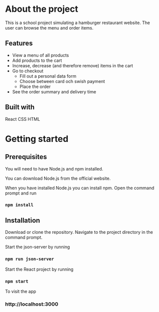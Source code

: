 # About the project

This is a school project simulating a hamburger restaurant website. The user can browse the menu and order items.

## Features

- View a menu of all products
- Add products to the cart
- Increase, decrease (and therefore remove) items in the cart
- Go to checkout
  - Fill out a personal data form
  - Choose between card och swish payment
  - Place the order
- See the order summary and delivery time

## Built with

React
CSS
HTML

# Getting started

## Prerequisites

You will need to have Node.js and npm installed.

You can download Node.js from the official website.

When you have installed Node.js you can install npm. Open the command prompt and run

### `npm install`

## Installation

Download or clone the repository. Navigate to the project directory in the command prompt.

Start the json-server by running

### `npm run json-server`

Start the React project by running

### `npm start`

To visit the app

### http://localhost:3000
